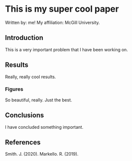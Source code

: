 # This is my super cool paper
Written by: me!
My affiliation: McGill University.
## Introduction

This is a very important problem that I have been working on.

## Results

Really, really cool results.

### Figures

So beautiful, really. Just the best.

## Conclusions

I have concluded something important.

## References

Smith. J. (2020).
Markello. R. (2019).
